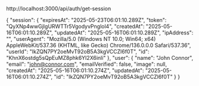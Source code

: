 http://localhost:3000/api/auth/get-session

{
    "session": {
    "expiresAt": "2025-05-23T06:01:10.289Z",
    "token": "QyXNp4wwGjIgURWTTr5VgodyvPnglol4",
    "createdAt": "2025-05-16T06:01:10.289Z",
    "updatedAt": "2025-05-16T06:01:10.289Z",
    "ipAddress": "",
    "userAgent": "Mozilla/5.0 (Windows NT 10.0; Win64; x64) AppleWebKit/537.36 (KHTML, like Gecko) Chrome/136.0.0.0 Safari/537.36",
    "userId": "IkZQN7PY2oeMvT92oB5A3kgVCCZl6f0T",
    "id": "KhnX6ostdg5sQpEuMZ8phk6YI2X6inli"
},
    "user": {
    "name": "John Connor",
    "email": "john@connor.com",
    "emailVerified": false,
    "image": null,
    "createdAt": "2025-05-16T06:01:10.274Z",
    "updatedAt": "2025-05-16T06:01:10.274Z",
    "id": "IkZQN7PY2oeMvT92oB5A3kgVCCZl6f0T"
    }
}